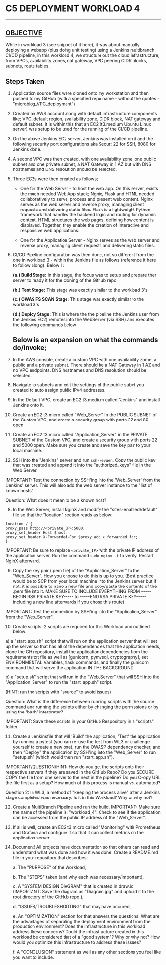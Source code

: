 # C5 DEPLOYMENT WORKLOAD 4


---


## <ins> OBJECTIVE</ins>

While in workload 3 (see snippet of it here), it was about manually deploying a webapp (plus doing unit testing) using a Jenkins multibranch CI/CD pipeline, in this workload 4, we structure out the cloud infrastructure; from VPCs, availability zones, nat gateway, VPC peering CIDR blocks, subnets, route tables.

## Steps Taken

1. Application source files were cloned onto my workstation and then pushed to my GitHub (with a specified repo name - without the quotes - "microblog_VPC_deployment")

2. Created an AWS account along with default infrastructure components like; VPC, default region, availability zone, CIDR block, NAT gateway and default subnet. It is within this that an EC2 (t3.medium Ubuntu Linux server) was setup to be used for the running of the CI/CD pipeline.

3. On the above Jenkins EC2 server, Jenkins was installed on it and the following security port configurations aka Secur; 22 for SSH, 8080 for Jenkins done.

4. A second VPC was then created, with one availability zone, one public subnet and one private subnet, a NAT Gateway in 1 AZ but with DNS hostnames and DNS resolution should be selected.

5. Three EC2s were then created as follows;

   - One for the Web Server - to host the web app. On this server, exists the much needed Web App stack; Ngnix, Flask and HTML needed collaboratively to serve, process and present
     web content. Nginx serves as the web server and reverse proxy, managing client requests and delivering static files. Flask is a lightweight Python framework that handles the
     backend logic and routing for dynamic content. HTML structures the web pages, defining how content is displayed. Together, they enable the creation of interactive and
     responsive web applications.




   - One for the Application Server - Nginx serves as the web server and reverse proxy, managing client requests and delivering static files.

7. CI/CD Pipeline configuration was then done, not so different from the one in workload 3 - within the Jenkins file as follows (reference it here to follow along). Below I :

   **(a.) Build Stage:**
   In this stage, the focus was to setup and prepare ther server to ready it for the cloning of the Github repo


   **(b.) Test Stage:**
   This stage was exactly similar to the workload 3's

   **(c.) OWAS FS SCAN Stage:**
   This stage was exactly similar to the workload 3's
   
   **(d.) Deploy Stage:**
   This is where the the pipeline (the Jenkins user from the Jenkins EC2) remotes into the WebServer (via SSH) and executes the following commands below

   Below is an expansion on what the commands do/invoke;
   - 


   
9. In the AWS console, create a custom VPC with one availability zome, a public and a private subnet.  There should be a NAT Gateway in 1 AZ and no VPC endpoints.  DNS hostnames and DNS resolution should be selected.

10. Navigate to subnets and edit the settings of the public subet you created to auto assign public IPv4 addresses.

11. In the Default VPC, create an EC2 t3.medium called "Jenkins" and install Jenkins onto it.  

12. Create an EC2 t3.micro called "Web_Server" In the PUBLIC SUBNET of the Custom VPC, and create a security group with ports 22 and 80 open.  

13. Create an EC2 t3.micro called "Application_Server" in the PRIVATE SUBNET of the Custom VPC,  and create a security group with ports 22 and 5000 open. Make sure you create and save the key pair to your local machine.

14. SSH into the "Jenkins" server and run `ssh-keygen`. Copy the public key that was created and append it into the "authorized_keys" file in the Web Server. 

IMPORTANT: Test the connection by SSH'ing into the 'Web_Server' from the 'Jenkins' server.  This will also add the web server instance to the "list of known hosts"

Question: What does it mean to be a known host?

8. In the Web Server, install NginX and modify the "sites-enabled/default" file so that the "location" section reads as below:
```
location / {
proxy_pass http://<private_IP>:5000;
proxy_set_header Host $host;
proxy_set_header X-Forwarded-For $proxy_add_x_forwarded_for;
}
```
IMPORTANT: Be sure to replace `<private_IP>` with the private IP address of the application server. Run the command `sudo nginx -t` to verify. Restart NginX afterward.

9. Copy the key pair (.pem file) of the "Application_Server" to the "Web_Server".  How you choose to do this is up to you.  (Best practice would be to SCP from your local machine into the Jenkins server but if not, it is possible to nano a new file and copy/paste the contents of the .pem file into it.  MAKE SURE TO INCLUDE EVERYTHING FROM -----BEGIN RSA PRIVATE KEY----- to -----END RSA PRIVATE KEY----- including a new line afterwards if you chose this route)

IMPORTANT: Test the connection by SSH'ing into the "Application_Server" from the "Web_Server".

10. Create scripts.  2 scripts are required for this Workload and outlined below:

a) a "start_app.sh" script that will run on the application server that will set up the server so that has all of the dependencies that the application needs, clone the GH repository, install the application dependencies from the requirements.txt file as well as [gunicorn, pymysql, cryptography], set ENVIRONMENTAL Variables, flask commands, and finally the gunicorn command that will serve the application IN THE BACKGROUND

b) a "setup.sh" script that will run in the "Web_Server" that will SSH into the "Application_Server" to run the "start_app.sh" script.

(HINT: run the scripts with "source" to avoid issues)

Question: What is the difference between running scripts with the source command and running the scripts either by changing the permissions or by using the 'bash' interpreter?

IMPORTANT: Save these scripts in your GitHub Respository in a "scripts" folder.

11. Create a Jenkinsfile that will 'Build' the application, 'Test' the application by running a pytest (you can re-use the test from WL3 or challenge yourself to create a new one), run the OWASP dependency checker, and then "Deploy" the application by SSH'ing into the "Web_Server" to run "setup.sh" (which would then run "start_app.sh").

IMPORTANT/QUESTION/HINT: How do you get the scripts onto their respective servers if they are saved in the GitHub Repo?  Do you SECURE COPY the file from one server to the next in the pipeline? Do you C-opy URL the file first as a setup? How much of this process is manual vs. automated?

Question 2: In WL3, a method of "keeping the process alive" after a Jenkins stage completed was necessary.  Is it in this Workload? Why or why not?

12. Create a MultiBranch Pipeline and run the build. IMPORTANT: Make sure the name of the pipeline is: "workload_4".  Check to see if the application can be accessed from the public IP address of the "Web_Server".

13. If all is well, create an EC2 t3.micro called "Monitoring" with Prometheus and Grafana and configure it so that it can collect metrics on the application server.

14. Document! All projects have documentation so that others can read and understand what was done and how it was done. Create a README.md file in your repository that describes:

	  a. The "PURPOSE" of the Workload,

  	b. The "STEPS" taken (and why each was necessary/important),
    
  	c. A "SYSTEM DESIGN DIAGRAM" that is created in draw.io (IMPORTANT: Save the diagram as "Diagram.jpg" and upload it to the root directory of the GitHub repo.),

	  d. "ISSUES/TROUBLESHOOTING" that may have occured,

  	e. An "OPTIMIZATION" section for that answers the questions: What are the advantages of separating the deployment environment from the production environment?  Does the infrastructure in this workload address these concerns?  Could the infrastructure created in this workload be considered that of a "good system"?  Why or why not?  How would you optimize this infrastructure to address these issues?

    f. A "CONCLUSION" statement as well as any other sections you feel like you want to include.
